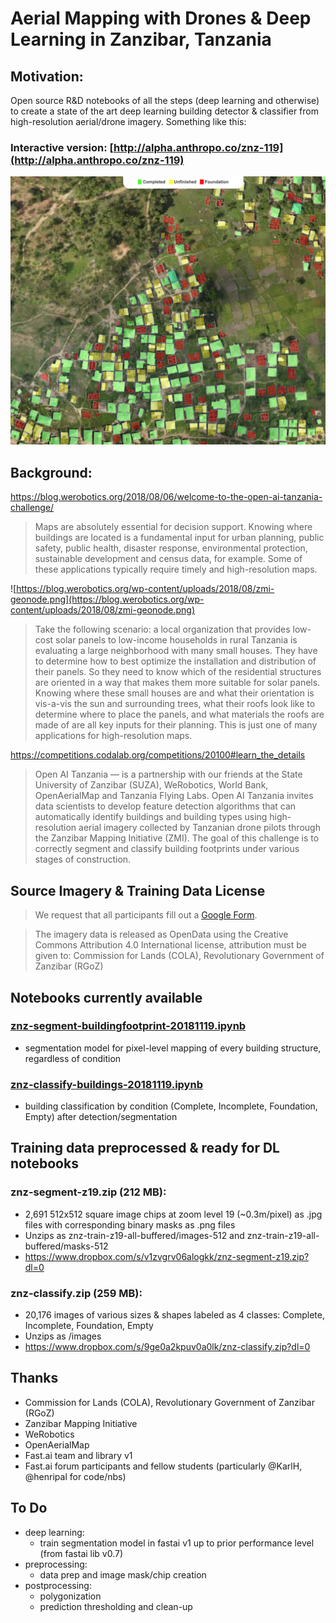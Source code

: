 # Aerial Mapping with Drones & Deep Learning in Zanzibar, Tanzania

## Motivation:

Open source R&D notebooks of all the steps (deep learning and otherwise) to create a state of the art deep learning building detector & classifier from high-resolution aerial/drone imagery. Something like this: 

### Interactive version: [http://alpha.anthropo.co/znz-119](http://alpha.anthropo.co/znz-119)
![static/grid119_preview.png](static/grid119_preview.png)


## Background:

https://blog.werobotics.org/2018/08/06/welcome-to-the-open-ai-tanzania-challenge/

> Maps are absolutely essential for decision support. Knowing where buildings are located is a fundamental input for urban planning, public safety, public health, disaster response, environmental protection, sustainable development and census data, for example. Some of these applications typically require timely and high-resolution maps.

![https://blog.werobotics.org/wp-content/uploads/2018/08/zmi-geonode.png](https://blog.werobotics.org/wp-content/uploads/2018/08/zmi-geonode.png)

> Take the following scenario: a local organization that provides low-cost solar panels to low-income households in rural Tanzania is evaluating a large neighborhood with many small houses. They have to determine how to best optimize the installation and distribution of their panels. So they need to know which of the residential structures are oriented in a way that makes them more suitable for solar panels. Knowing where these small houses are and what their orientation is vis-a-vis the sun and surrounding trees, what their roofs look like to determine where to place the panels, and what materials the roofs are made of are all key inputs for their planning. This is just one of many applications for high-resolution maps.



https://competitions.codalab.org/competitions/20100#learn_the_details
> Open AI Tanzania — is a partnership with our friends at the State University of Zanzibar (SUZA), WeRobotics, World Bank, OpenAerialMap and Tanzania Flying Labs. Open AI Tanzania invites data scientists to develop feature detection algorithms that can automatically identify buildings and building types using high-resolution aerial imagery collected by Tanzanian drone pilots through the Zanzibar Mapping Initiative (ZMI). The goal of this challenge is to correctly segment and classify building footprints under various stages of construction.


## Source Imagery & Training Data License

> We request that all participants fill out a [Google Form](https://docs.google.com/forms/d/e/1FAIpQLSewpoY650nUHyl5kobIWl68Msk2QFBEC8XFCAV6lZSwbVdqUw/viewform).

> The imagery data is released as OpenData using the Creative Commons Attribution 4.0 International license, attribution must be given to: Commission for Lands (COLA), Revolutionary Government of Zanzibar (RGoZ)

## Notebooks currently available

### [znz-segment-buildingfootprint-20181119.ipynb](znz-segment-buildingfootprint-20181119.ipynb)

- segmentation model for pixel-level mapping of every building structure, regardless of condition 

### [znz-classify-buildings-20181119.ipynb](znz-classify-buildings-20181119.ipynb)

- building classification by condition (Complete, Incomplete, Foundation, Empty) after detection/segmentation

## Training data preprocessed & ready for DL notebooks

### znz-segment-z19.zip (212 MB):

- 2,691 512x512 square image chips at zoom level 19 (~0.3m/pixel) as .jpg files with corresponding binary masks as .png files
- Unzips as znz-train-z19-all-buffered/images-512 and znz-train-z19-all-buffered/masks-512
- https://www.dropbox.com/s/v1zvgrv06alogkk/znz-segment-z19.zip?dl=0


### znz-classify.zip (259 MB):  

- 20,176 images of various sizes & shapes labeled as 4 classes: Complete, Incomplete, Foundation, Empty
- Unzips as /images 
- https://www.dropbox.com/s/9ge0a2kpuv0a0lk/znz-classify.zip?dl=0

## Thanks

- Commission for Lands (COLA), Revolutionary Government of Zanzibar (RGoZ)
- Zanzibar Mapping Initiative
- WeRobotics
- OpenAerialMap
- Fast.ai team and library v1
- Fast.ai forum participants and fellow students (particularly @KarlH, @henripal for code/nbs)

## To Do

- deep learning:
  - train segmentation model in fastai v1 up to prior performance level (from fastai lib v0.7)
- preprocessing:
  - data prep and image mask/chip creation
- postprocessing:
  - polygonization
  - prediction thresholding and clean-up


